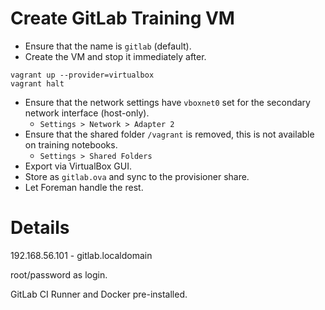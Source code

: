 # Create GitLab Training VM

- Ensure that the name is `gitlab` (default).
- Create the VM and stop it immediately after.

```
vagrant up --provider=virtualbox
vagrant halt
```

- Ensure that the network settings have `vboxnet0` set for the secondary network interface (host-only).
  * `Settings > Network > Adapter 2`
- Ensure that the shared folder `/vagrant` is removed, this is not available on training notebooks.
  * `Settings > Shared Folders`
- Export via VirtualBox GUI.
- Store as `gitlab.ova` and sync to the provisioner share.
- Let Foreman handle the rest.

# Details

192.168.56.101 - gitlab.localdomain

root/password as login.

GitLab CI Runner and Docker pre-installed.
